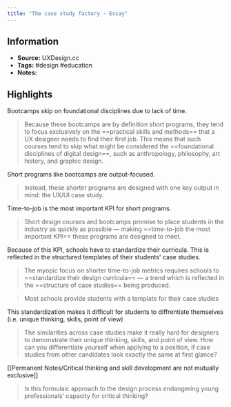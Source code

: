 ```yaml
---
title: "The case study factory - Essay"
---
```

## Information
- **Source:** UXDesign.cc
- **Tags:** #design #education
- **Notes:** 

## Highlights
Bootcamps skip on foundational disciplines due to lack of time.
> Because these bootcamps are by definition short programs, they tend to focus exclusively on the ==practical skills and methods== that a UX designer needs to find their first job. This means that such courses tend to skip what might be considered the ==foundational disciplines of digital design==, such as anthropology, philosophy, art history, and graphic design.

Short programs like bootcamps are output-focused.
> Instead, these shorter programs are designed with one key output in mind: the UX/UI case study.

Time-to-job is the most important KPI for short programs.
> Short design courses and bootcamps promise to place students in the industry as quickly as possible — making ==time-to-job the most important KPI== these programs are designed to meet.

Because of this KPI, schools have to standardize their curricula. This is reflected in the structured templates of their students' case studies.
> The myopic focus on shorter time-to-job metrics requires schools to ==standardize their design curricula== — a trend which is reflected in the ==structure of case studies== being produced.

> Most schools provide students with a template for their case studies

This standardization makes it difficult for students to diffrentiate themselves (i.e. unique thinking, skills, point of view)
> The similarities across case studies make it really hard for designers to demonstrate their unique thinking, skills, and point of view. How can you differentiate yourself when applying to a position, if case studies from other candidates look exactly the same at first glance?

[[Permanent Notes/Critical thinking and skill development are not mutually exclusive]]
> Is this formulaic approach to the design process endangering young professionals’ capacity for critical thinking?
